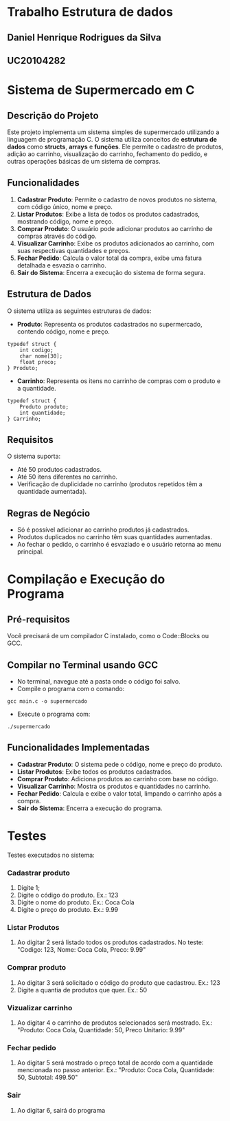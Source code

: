 # Trabalho Estrutura de dados
## Daniel Henrique Rodrigues da Silva
## UC20104282

# Sistema de Supermercado em C

## Descrição do Projeto
Este projeto implementa um sistema simples de supermercado utilizando a linguagem de programação C. O sistema utiliza conceitos de **estrutura de dados** como **structs**, **arrays** e **funções**. Ele permite o cadastro de produtos, adição ao carrinho, visualização do carrinho, fechamento do pedido, e outras operações básicas de um sistema de compras.

## Funcionalidades

1. **Cadastrar Produto**: Permite o cadastro de novos produtos no sistema, com código único, nome e preço.
2. **Listar Produtos**: Exibe a lista de todos os produtos cadastrados, mostrando código, nome e preço.
3. **Comprar Produto**: O usuário pode adicionar produtos ao carrinho de compras através do código.
4. **Visualizar Carrinho**: Exibe os produtos adicionados ao carrinho, com suas respectivas quantidades e preços.
5. **Fechar Pedido**: Calcula o valor total da compra, exibe uma fatura detalhada e esvazia o carrinho.
6. **Sair do Sistema**: Encerra a execução do sistema de forma segura.

## Estrutura de Dados

O sistema utiliza as seguintes estruturas de dados:

- **Produto**: Representa os produtos cadastrados no supermercado, contendo código, nome e preço.
  
```
typedef struct {
    int codigo;
    char nome[30];
    float preco;
} Produto;
```

- **Carrinho**: Representa os itens no carrinho de compras com o produto e a quantidade.

```
typedef struct {
    Produto produto;
    int quantidade;
} Carrinho;
```

## Requisitos

O sistema suporta:

- Até 50 produtos cadastrados.
- Até 50 itens diferentes no carrinho.
- Verificação de duplicidade no carrinho (produtos repetidos têm a quantidade aumentada).

## Regras de Negócio

- Só é possível adicionar ao carrinho produtos já cadastrados.
- Produtos duplicados no carrinho têm suas quantidades aumentadas.
- Ao fechar o pedido, o carrinho é esvaziado e o usuário retorna ao menu principal.

# Compilação e Execução do Programa

## Pré-requisitos

Você precisará de um compilador C instalado, como o Code::Blocks ou GCC.

## Compilar no Terminal usando GCC

- No terminal, navegue até a pasta onde o código foi salvo.
- Compile o programa com o comando:

```
gcc main.c -o supermercado
```

- Execute o programa com:
```
./supermercado
```
  
## Funcionalidades Implementadas

- **Cadastrar Produto**: O sistema pede o código, nome e preço do produto.
- **Listar Produtos**: Exibe todos os produtos cadastrados.
- **Comprar Produto**: Adiciona produtos ao carrinho com base no código.
- **Visualizar Carrinho**: Mostra os produtos e quantidades no carrinho.
- **Fechar Pedido**: Calcula e exibe o valor total, limpando o carrinho após a compra.
- **Sair do Sistema**: Encerra a execução do programa.

# Testes
Testes executados no sistema:
### Cadastrar produto
1. Digite 1;
2. Digite o código do produto. Ex.: 123
3. Digite o nome do produto. Ex.: Coca Cola
4. Digite o preço do produto. Ex.: 9.99

### Listar Produtos
1. Ao digitar 2 será listado todos os produtos cadastrados. No teste: "Codigo: 123, Nome: Coca Cola, Preco: 9.99"

### Comprar produto
1. Ao digitar 3 será solicitado o código do produto que cadastrou. Ex.: 123
2. Digite a quantia de produtos que quer. Ex.: 50

### Vizualizar carrinho
1. Ao digitar 4 o carrinho de produtos selecionados será mostrado. Ex.: "Produto: Coca Cola, Quantidade: 50, Preco Unitario: 9.99"

### Fechar pedido
1. Ao digitar 5 será mostrado o preço total de acordo com a quantidade mencionada no passo anterior. Ex.: "Produto: Coca Cola, Quantidade: 50, Subtotal: 499.50"

### Sair
1. Ao digitar 6, sairá do programa
